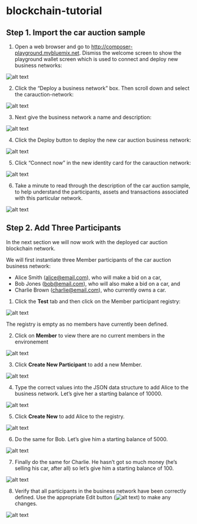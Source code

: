 # blockchain-tutorial


## Step 1. Import the car auction sample
1. Open a web browser and go to http://composer-playground.mybluemix.net. Dismiss the welcome
screen to show the playground wallet screen which is used to connect and deploy new business
networks:

![alt text](https://github.com/clingeric/blockchain-tutorial/blob/master/img/1.PNG)

2. Click the “Deploy a business network” box. Then scroll down and select the carauction-network:

![alt text](https://github.com/clingeric/blockchain-tutorial/blob/master/img/2.PNG)

3. Next give the business network a name and description:

![alt text](https://github.com/clingeric/blockchain-tutorial/blob/master/img/3.PNG)

4. Click the Deploy button to deploy the new car auction business network:

![alt text](https://github.com/clingeric/blockchain-tutorial/blob/master/img/4.PNG)

5. Click “Connect now” in the new identity card for the carauction network:

![alt text](https://github.com/clingeric/blockchain-tutorial/blob/master/img/5.PNG)

6. Take a minute to read through the description of the car auction sample, to help understand the
participants, assets and transactions associated with this particular network.

![alt text](https://github.com/clingeric/blockchain-tutorial/blob/master/img/6.PNG)

## Step 2. Add Three Participants
In the next section we will now work with the deployed car auction blockchain network.

We will first instantiate three Member participants of the car auction business network:

* Alice Smith (alice@email.com), who will make a bid on a car,
* Bob Jones (bob@email.com), who will also make a bid on a car, and
* Charlie Brown (charlie@email.com), who currently owns a car.

1. Click the **Test** tab and then click on the Member participant registry:

![alt text](https://github.com/clingeric/blockchain-tutorial/blob/master/img/7.PNG)

The registry is empty as no members have currently been defined.

2. Click on **Member** to view there are no current members in the environement

![alt text](https://github.com/clingeric/blockchain-tutorial/blob/master/img/8.PNG)

3. Click **Create New Participant** to add a new Member.

![alt text](https://github.com/clingeric/blockchain-tutorial/blob/master/img/9.PNG)

4. Type the correct values into the JSON data structure to add Alice to the business network. Let’s give her a starting balance of 10000.

![alt text](https://github.com/clingeric/blockchain-tutorial/blob/master/img/10.PNG)

5. Click **Create New** to add Alice to the registry.

![alt text](https://github.com/clingeric/blockchain-tutorial/blob/master/img/11.PNG)

6. Do the same for Bob. Let’s give him a starting balance of 5000.

![alt text](https://github.com/clingeric/blockchain-tutorial/blob/master/img/12.PNG)

7. Finally do the same for Charlie. He hasn’t got so much money (he’s selling his car, after all) so let’s give him a starting balance of 100.

![alt text](https://github.com/clingeric/blockchain-tutorial/blob/master/img/14.PNG)

8. Verify that all participants in the business network have been correctly defined. Use the appropriate Edit button (![alt text](https://github.com/clingeric/blockchain-tutorial/blob/master/img/16.PNG)) to make any changes.

![alt text](https://github.com/clingeric/blockchain-tutorial/blob/master/img/17.PNG)


